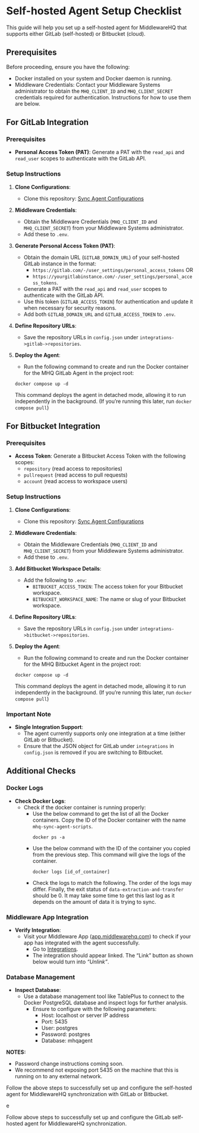 # Self-hosted Agent Setup Checklist

This guide will help you set up a self-hosted agent for MiddlewareHQ that supports either GitLab (self-hosted) or Bitbucket (cloud).

## Prerequisites

Before proceeding, ensure you have the following:

- Docker installed on your system and Docker daemon is running.
- Middleware Credentials: Contact your Middleware Systems administrator to obtain the `MHQ_CLIENT_ID` and `MHQ_CLIENT_SECRET` credentials required for authentication. Instructions for how to use them are below.

## For GitLab Integration

### Prerequisites

- **Personal Access Token (PAT)**: Generate a PAT with the `read_api` and `read_user` scopes to authenticate with the GitLab API.

### Setup Instructions

1. **Clone Configurations**:

   - Clone this repository: [Sync Agent Configurations](https://github.com/middlewarehq/sync-agent-conf)

2. **Middleware Credentials**:

   - Obtain the Middleware Credentials (`MHQ_CLIENT_ID` and `MHQ_CLIENT_SECRET`) from your Middleware Systems administrator.
   - Add these to `.env`.

3. **Generate Personal Access Token (PAT)**:

   - Obtain the domain URL (`GITLAB_DOMAIN_URL`) of your self-hosted GitLab instance in the format:
     - `https://gitlab.com/-/user_settings/personal_access_tokens` OR
     - `https://yourgitlabinstance.com/-/user_settings/personal_access_tokens`.
   - Generate a PAT with the `read_api` and `read_user` scopes to authenticate with the GitLab API.
   - Use this token (`GITLAB_ACCESS_TOKEN`) for authentication and update it when necessary for security reasons.
   - Add both `GITLAB_DOMAIN_URL` and `GITLAB_ACCESS_TOKEN` to `.env`.

4. **Define Repository URLs**:

   - Save the repository URLs in `config.json` under `integrations->gitlab->repositories`.

5. **Deploy the Agent**:

   - Run the following command to create and run the Docker container for the MHQ GitLab Agent in the project root:

   ```
   docker compose up -d
   ```

   This command deploys the agent in detached mode, allowing it to run independently in the background.
   (If you’re running this later, run `docker compose pull`)

## For Bitbucket Integration

### Prerequisites

- **Access Token**: Generate a Bitbucket Access Token with the following scopes:
  - `repository` (read access to repositories)
  - `pullrequest` (read access to pull requests)
  - `account` (read access to workspace users)

### Setup Instructions

1. **Clone Configurations**:

   - Clone this repository: [Sync Agent Configurations](https://github.com/middlewarehq/sync-agent-conf)

2. **Middleware Credentials**:

   - Obtain the Middleware Credentials (`MHQ_CLIENT_ID` and `MHQ_CLIENT_SECRET`) from your Middleware Systems administrator.
   - Add these to `.env`.

3. **Add Bitbucket Workspace Details**:

   - Add the following to `.env`:
     - `BITBUCKET_ACCESS_TOKEN`: The access token for your Bitbucket workspace.
     - `BITBUCKET_WORKSPACE_NAME`: The name or slug of your Bitbucket workspace.

4. **Define Repository URLs**:

   - Save the repository URLs in `config.json` under `integrations->bitbucket->repositories`.

5. **Deploy the Agent**:

   - Run the following command to create and run the Docker container for the MHQ Bitbucket Agent in the project root:

   ```
   docker compose up -d
   ```

   This command deploys the agent in detached mode, allowing it to run independently in the background.
   (If you’re running this later, run `docker compose pull`)

### Important Note

- **Single Integration Support**:
  - The agent currently supports only one integration at a time (either GitLab or Bitbucket).
  - Ensure that the JSON object for GitLab under `integrations` in `config.json` is removed if you are switching to Bitbucket.

## Additional Checks

### Docker Logs

- **Check Docker Logs**:
  - Check if the docker container is running properly:
    - Use the below command to get the list of all the Docker containers. Copy the ID of the Docker container with the name `mhq-sync-agent-scripts`.
      ```
      docker ps -a   
      ```
    - Use the below command with the ID of the container you copied from the previous step. This command will give the logs of the container.
      ```
      docker logs [id_of_container]
      ```
    - Check the logs to match the following. The order of the logs may differ. Finally, the exit status of `data-extraction-and-transfer` should be 0. It may take some time to get this last log as it depends on the amount of data it is trying to sync.

### Middleware App Integration

- **Verify Integration**:
  - Visit your Middleware App ([app.middlewarehq.com](https://app.middlewarehq.com)) to check if your app has integrated with the agent successfully.
    - Go to [Integrations](https://app.middlewarehq.com/integrations).
    - The integration should appear linked. The “Link” button as shown below would turn into *“Unlink”*.

### Database Management

- **Inspect Database**:
  - Use a database management tool like TablePlus to connect to the Docker PostgreSQL database and inspect logs for further analysis.
    - Ensure to configure with the following parameters:
      - Host: localhost or server IP address
      - Port: 5435
      - User: postgres
      - Password: postgres
      - Database: mhqagent

**NOTES:**

- Password change instructions coming soon.
- We recommend not exposing port 5435 on the machine that this is running on to any external network.

Follow the above steps to successfully set up and configure the self-hosted agent for MiddlewareHQ synchronization with GitLab or Bitbucket.

e



Follow above steps to successfully set up and configure the GitLab self-hosted agent for MiddlewareHQ synchronization.
